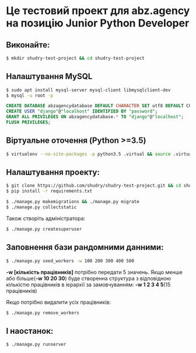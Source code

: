 # Це тестовий проект для abz.agency на позицію Junior Python Developer

## Виконайте:
```bash 
$ mkdir shudry-test-project && cd shudry-test-project 
```

## Налаштування MySQL
```bash
$ sudo apt install mysql-server mysql-client libmysqlclient-dev
$ mysql -u root -p
```
```sql 
CREATE DATABASE abzagencydatabase DEFAULT CHARACTER SET utf8 DEFAULT COLLATE utf8_general_ci;
CREATE USER "django"@"localhost" IDENTIFIED BY "password";
GRANT ALL PRIVILEGES ON abzagencydatabase.* TO "django"@"localhost";
FLUSH PRIVILEGES; 
```

## Віртуальне оточення (Python >=3.5)
```bash
$ virtualenv --no-site-packages -p python3.5 .virtual && source .virtual/bin/activate 
```

## Налаштування проекту:
```bash
$ git clone https://github.com/shudry/shudry-test-project.git && cd shudry-test-project
$ pip install -r requirements.txt 
```

```bash
$ ./manage.py makemigrations && ./manage.py migrate 
$ ./manage.py collectstatic 
```
Також створіть адміністратора:
```bash
$ ./manage.py createsuperuser 
```

## Заповнення бази рандомними данними:
```bash
$ ./manage.py seed_workers -w 100 200 300 400 500
```
**-w [кількість працівників]** потрібно передати 5 значень. Якщо менше або більше(**-w 10 20 30**) буде створенна структура з відповідною кількістю працівників в ієрархії за замовчуванням: **-w 1 2 3 4 5**(15 працівників)

Якщо потрібно видалити усіх працівників: 
```bash
$ ./manage.py remove_workers 
```

## І наостанок:
```bash
$ ./manage.py runserver 
```